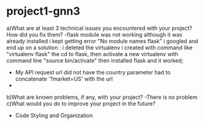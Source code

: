# project1-gnn3
a)What are at least 3 technical issues you encountered with your project? How did you fix them?
  -flask module was not working although it was already installed i kept getting error "No module names flask"
  i googled and end up on a solution : i deleted  the virtualenv i created with command like "virtualenv flask"
  the cd to flask, then activate a new virtualenv with command line "source bin/activate" then installed flask and it worked;
  - My API request url did not have the country parameter had to concatenate '?market=US' with the url
  -
b)What are known problems, if any, with your project? 
  -There is no problem
c)What would you do to improve your project in the future? 
  - Code Styling and Organization
